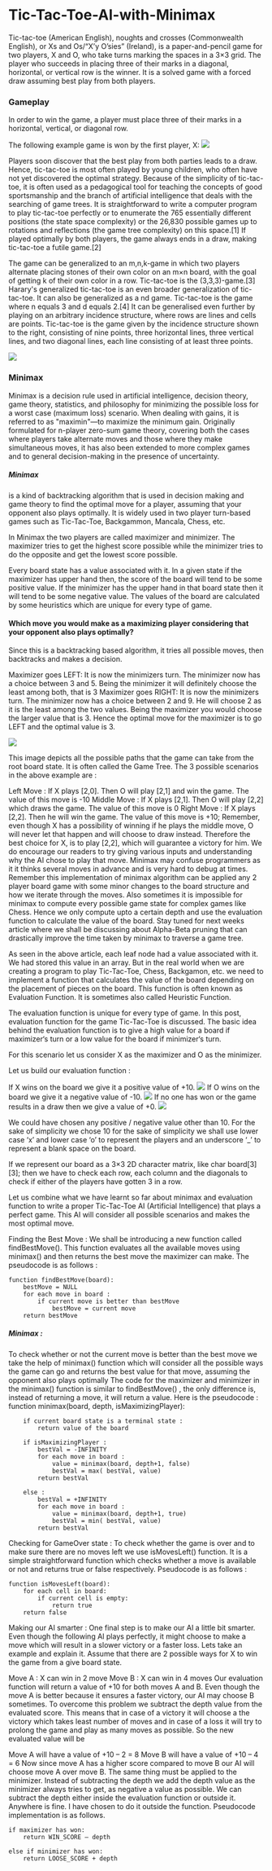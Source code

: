 # Tic-Tac-Toe-AI-with-Minimax

Tic-tac-toe (American English), noughts and crosses (Commonwealth English), or Xs and Os/“X’y O’sies” (Ireland), is a paper-and-pencil game for two players, X and O, who take turns marking the spaces in a 3×3 grid. The player who succeeds in placing three of their marks in a diagonal, horizontal, or vertical row is the winner. It is a solved game with a forced draw assuming best play from both players.

### Gameplay
In order to win the game, a player must place three of their marks in a horizontal, vertical, or diagonal row.

The following example game is won by the first player, X:
<img src ="https://en.wikipedia.org/wiki/File:Tic-tac-toe-game-1.svg"/>

Players soon discover that the best play from both parties leads to a draw. Hence, tic-tac-toe is most often played by young children, who often have not yet discovered the optimal strategy.
Because of the simplicity of tic-tac-toe, it is often used as a pedagogical tool for teaching the concepts of good sportsmanship and the branch of artificial intelligence that deals with the searching of game trees. It is straightforward to write a computer program to play tic-tac-toe perfectly or to enumerate the 765 essentially different positions (the state space complexity) or the 26,830 possible games up to rotations and reflections (the game tree complexity) on this space.[1] If played optimally by both players, the game always ends in a draw, making tic-tac-toe a futile game.[2]

The game can be generalized to an m,n,k-game in which two players alternate placing stones of their own color on an m×n board, with the goal of getting k of their own color in a row. Tic-tac-toe is the (3,3,3)-game.[3] Harary's generalized tic-tac-toe is an even broader generalization of tic-tac-toe. It can also be generalized as a nd game. Tic-tac-toe is the game where n equals 3 and d equals 2.[4] It can be generalised even further by playing on an arbitrary incidence structure, where rows are lines and cells are points. Tic-tac-toe is the game given by the incidence structure shown to the right, consisting of nine points, three horizontal lines, three vertical lines, and two diagonal lines, each line consisting of at least three points.

<img src = "Screen Shot 2021-01-05 at 3.57.57 AM.png"/>

### Minimax

Minimax is a decision rule used in artificial intelligence, decision theory, game theory, statistics, and philosophy for minimizing the possible loss for a worst case (maximum loss) scenario. When dealing with gains, it is referred to as "maximin"—to maximize the minimum gain. Originally formulated for n-player zero-sum game theory, covering both the cases where players take alternate moves and those where they make simultaneous moves, it has also been extended to more complex games and to general decision-making in the presence of uncertainty.

<h5>Minimax</h5> is a kind of backtracking algorithm that is used in decision making and game theory to find the optimal move for a player, assuming that your opponent also plays optimally. It is widely used in two player turn-based games such as Tic-Tac-Toe, Backgammon, Mancala, Chess, etc.

In Minimax the two players are called maximizer and minimizer. The maximizer tries to get the highest score possible while the minimizer tries to do the opposite and get the lowest score possible.

Every board state has a value associated with it. In a given state if the maximizer has upper hand then, the score of the board will tend to be some positive value. If the minimizer has the upper hand in that board state then it will tend to be some negative value. The values of the board are calculated by some heuristics which are unique for every type of game.

 #### Which move you would make as a maximizing player considering that your opponent also plays optimally?
 
Since this is a backtracking based algorithm, it tries all possible moves, then backtracks and makes a decision.

Maximizer goes LEFT: It is now the minimizers turn. The minimizer now has a choice between 3 and 5. Being the minimizer it will definitely choose the least among both, that is 3
Maximizer goes RIGHT: It is now the minimizers turn. The minimizer now has a choice between 2 and 9. He will choose 2 as it is the least among the two values.
Being the maximizer you would choose the larger value that is 3. Hence the optimal move for the maximizer is to go LEFT and the optimal value is 3.

<img src = "https://media.geeksforgeeks.org/wp-content/uploads/TIC_TAC.jpg"/>

This image depicts all the possible paths that the game can take from the root board state. It is often called the Game Tree. 
The 3 possible scenarios in the above example are : 
 

Left Move : If X plays [2,0]. Then O will play [2,1] and win the game. The value of this move is -10
Middle Move : If X plays [2,1]. Then O will play [2,2] which draws the game. The value of this move is 0
Right Move : If X plays [2,2]. Then he will win the game. The value of this move is +10;
Remember, even though X has a possibility of winning if he plays the middle move, O will never let that happen and will choose to draw instead.
Therefore the best choice for X, is to play [2,2], which will guarantee a victory for him.
We do encourage our readers to try giving various inputs and understanding why the AI chose to play that move. Minimax may confuse programmers as it it thinks several moves in advance and is very hard to debug at times. Remember this implementation of minimax algorithm can be applied any 2 player board game with some minor changes to the board structure and how we iterate through the moves. Also sometimes it is impossible for minimax to compute every possible game state for complex games like Chess. Hence we only compute upto a certain depth and use the evaluation function to calculate the value of the board.
Stay tuned for next weeks article where we shall be discussing about Alpha-Beta pruning that can drastically improve the time taken by minimax to traverse a game tree.


As seen in the above article, each leaf node had a value associated with it. We had stored this value in an array. But in the real world when we are creating a program to play Tic-Tac-Toe, Chess, Backgamon, etc. we need to implement a function that calculates the value of the board depending on the placement of pieces on the board. This function is often known as Evaluation Function. It is sometimes also called Heuristic Function.

The evaluation function is unique for every type of game. In this post, evaluation function for the game Tic-Tac-Toe is discussed. The basic idea behind the evaluation function is to give a high value for a board if maximizer‘s turn or a low value for the board if minimizer‘s turn.

For this scenario let us consider X as the maximizer and O as the minimizer.

Let us build our evaluation function :

If X wins on the board we give it a positive value of +10.
<img src = "https://media.geeksforgeeks.org/wp-content/uploads/TicTacToe.png"/>
If O wins on the board we give it a negative value of -10.
<img src = "https://media.geeksforgeeks.org/wp-content/uploads/TicTacToe1.png"/>
If no one has won or the game results in a draw then we give a value of +0.
<img src = "https://media.geeksforgeeks.org/wp-content/uploads/TicTacToe2-1.png"/>

We could have chosen any positive / negative value other than 10. For the sake of simplicity we chose 10 for the sake of simplicity we shall use lower case ‘x’ and lower case ‘o’ to represent the players and an underscore ‘_’ to represent a blank space on the board.

If we represent our board as a 3×3 2D character matrix, like char board[3][3]; then we have to check each row, each column and the diagonals to check if either of the players have gotten 3 in a row.

Let us combine what we have learnt so far about minimax and evaluation function to write a proper Tic-Tac-Toe AI (Artificial Intelligence) that plays a perfect game. This AI will consider all possible scenarios and makes the most optimal move.
 

Finding the Best Move :
We shall be introducing a new function called findBestMove(). This function evaluates all the available moves using minimax() and then returns the best move the maximizer can make. The pseudocode is as follows : 

```
function findBestMove(board):
    bestMove = NULL
    for each move in board :
        if current move is better than bestMove
            bestMove = current move
    return bestMove
```

##### Minimax :
To check whether or not the current move is better than the best move we take the help of minimax() function which will consider all the possible ways the game can go and returns the best value for that move, assuming the opponent also plays optimally 
The code for the maximizer and minimizer in the minimax() function is similar to findBestMove() , the only difference is, instead of returning a move, it will return a value. Here is the pseudocode : 
function minimax(board, depth, isMaximizingPlayer):
```
    if current board state is a terminal state :
        return value of the board
    
    if isMaximizingPlayer :
        bestVal = -INFINITY 
        for each move in board :
            value = minimax(board, depth+1, false)
            bestVal = max( bestVal, value) 
        return bestVal

    else :
        bestVal = +INFINITY 
        for each move in board :
            value = minimax(board, depth+1, true)
            bestVal = min( bestVal, value) 
        return bestVal
```


Checking for GameOver state :
To check whether the game is over and to make sure there are no moves left we use isMovesLeft() function. It is a simple straightforward function which checks whether a move is available or not and returns true or false respectively. Pseudocode is as follows :
 
```
function isMovesLeft(board):
    for each cell in board:
        if current cell is empty:
            return true
    return false
``` 

Making our AI smarter :
One final step is to make our AI a little bit smarter. Even though the following AI plays perfectly, it might choose to make a move which will result in a slower victory or a faster loss. Lets take an example and explain it.
Assume that there are 2 possible ways for X to win the game from a give board state.
 

Move A : X can win in 2 move
Move B : X can win in 4 moves
Our evaluation function will return a value of +10 for both moves A and B. Even though the move A is better because it ensures a faster victory, our AI may choose B sometimes. To overcome this problem we subtract the depth value from the evaluated score. This means that in case of a victory it will choose a the victory which takes least number of moves and in case of a loss it will try to prolong the game and play as many moves as possible. So the new evaluated value will be
 

Move A will have a value of +10 – 2 = 8
Move B will have a value of +10 – 4 = 6
Now since move A has a higher score compared to move B our AI will choose move A over move B. The same thing must be applied to the minimizer. Instead of subtracting the depth we add the depth value as the minimizer always tries to get, as negative a value as possible. We can subtract the depth either inside the evaluation function or outside it. Anywhere is fine. I have chosen to do it outside the function. Pseudocode implementation is as follows.
 
```
if maximizer has won:
    return WIN_SCORE – depth

else if minimizer has won:
    return LOOSE_SCORE + depth
```

